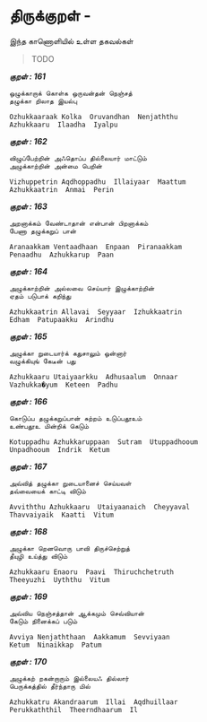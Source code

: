 # திருக்குறள் - <ADHIGARAM> 


இந்த காணொளியில் உள்ள தகவல்கள் 


> TODO 


***குறள் : 161***

```
ஒழுக்காறாக் கொள்க ஒருவன்தன் நெஞ்சத்
தழுக்கா றிலாத இயல்பு		

Ozhukkaaraak Kolka  Oruvandhan  Nenjaththu
Azhukkaaru  Ilaadha  Iyalpu 		
```

***குறள் : 162***

```
விழுப்பேற்றின் அஃதொப்ப தில்லையார் மாட்டும்
அழுக்காற்றின் அன்மை பெறின்		

Vizhuppetrin Aqdhoppadhu  Illaiyaar  Maattum
Azhukkaatrin  Anmai  Perin 		
```

***குறள் : 163***

```
அறனாக்கம் வேண்டாதான் என்பான் பிறனாக்கம்
பேணா தழுக்கறுப் பான்		

Aranaakkam Ventaadhaan  Enpaan  Piranaakkam
Penaadhu  Azhukkarup  Paan 		
```

***குறள் : 164***

```
அழுக்காற்றின் அல்லவை செய்யார் இழுக்காற்றின்
ஏதம் படுபாக் கறிந்து		

Azhukkaatrin Allavai  Seyyaar  Izhukkaatrin
Edham  Patupaakku  Arindhu 		
```

***குறள் : 165***

```
அழுக்கா றுடையார்க் கதுசாலும் ஒன்னார்
வழுக்கியுங் கேடீன் பது		

Azhukkaaru Utaiyaarkku  Adhusaalum  Onnaar
Vazhukka�yum  Keteen  Padhu 		
```

***குறள் : 166***

```
கொடுப்ப தழுக்கறுப்பான் சுற்றம் உடுப்பதூஉம்
உண்பதூஉ மின்றிக் கெடும்		

Kotuppadhu Azhukkaruppaan  Sutram  Utuppadhooum
Unpadhooum  Indrik  Ketum 		
```

***குறள் : 167***

```
அவ்வித் தழுக்கா றுடையானைச் செய்யவள்
தவ்வையைக் காட்டி விடும்		

Avviththu Azhukkaaru  Utaiyaanaich  Cheyyaval
Thavvaiyaik  Kaatti  Vitum 		
```

***குறள் : 168***

```
அழுக்கா றெனவொரு பாவி திருச்செற்றுத்
தீயுழி உய்த்து விடும்		

Azhukkaaru Enaoru  Paavi  Thiruchchetruth
Theeyuzhi  Uyththu  Vitum 		
```

***குறள் : 169***

```
அவ்விய நெஞ்சத்தான் ஆக்கமும் செவ்வியான்
கேடும் நினைக்கப் படும்		

Avviya Nenjaththaan  Aakkamum  Sevviyaan
Ketum  Ninaikkap  Patum 		
```

***குறள் : 170***

```
அழுக்கற் றகன்றாரும் இல்லையஃ தில்லார்
பெருக்கத்தில் தீர்ந்தாரு மில்		

Azhukkatru Akandraarum  Illai  Aqdhuillaar
Perukkaththil  Theerndhaarum  Il 		
```

